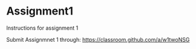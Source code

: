 # Assignment1
Instructions for assignment 1 

Submit Assignmnet 1 through: https://classroom.github.com/a/w1twoNSG

